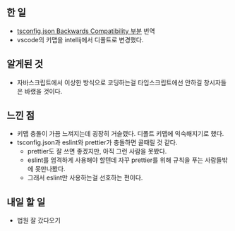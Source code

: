 ## 한 일

- [tsconfig.json Backwards Compatibility 부분](https://velog.io/@juunini/tsconfig.json-Interop-Constraints) 번역
- vscode의 키맵을 intellij에서 디폴트로 변경했다.

## 알게된 것

- 자바스크립트에서 이상한 방식으로 코딩하는걸 타입스크립트에선 안하길 창시자들은 바랬을 것이다.

## 느낀 점

- 키맵 충돌이 가끔 느껴지는데 굉장히 거슬렸다. 디폴트 키맵에 익숙해지기로 했다.
- tsconfig.json과 eslint와 prettier가 충돌하면 골때릴 것 같다.
  - prettier도 잘 쓰면 좋겠지만, 아직 그런 사람을 못봤다.
  - eslint를 엄격하게 사용해야 할텐데 자꾸 prettier를 위해 규칙을 푸는 사람들밖에 못만나봤다.
  - 그래서 eslint만 사용하는걸 선호하는 편이다.

## 내일 할 일

- 법원 잘 갔다오기
